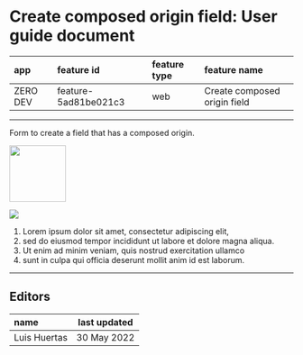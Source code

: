 # Create composed origin field: User guide document

| app      | feature id           | feature type | feature name                 |
| :------- | :------------------- | :----------- | :--------------------------- |
| ZERO DEV | feature-5ad81be021c3 | web          | Create composed origin field |

---

Form to create a field that has a composed origin.

<img src="https://i.ibb.co/rt0Hf3q/video.png" width="100">

![](https://instrktiv.com/media/user-manual-template/screenshots-snagit.webp)

1. Lorem ipsum dolor sit amet, consectetur adipiscing elit,
2. sed do eiusmod tempor incididunt ut labore et dolore magna aliqua.
3. Ut enim ad minim veniam, quis nostrud exercitation ullamco
4. sunt in culpa qui officia deserunt mollit anim id est laborum.

---

## Editors

| name         | last updated |
| :----------- | ------------ |
| Luis Huertas | 30 May 2022  |
